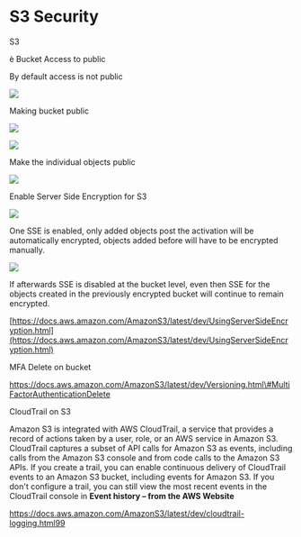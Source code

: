 # S3 Security

S3

è Bucket Access  to public

By default access is not public

![](file:///C:\Users\bounty\AppData\Local\Temp\msohtmlclip1\01\clip_image002.jpg)

Making bucket public

![](file:///C:\Users\bounty\AppData\Local\Temp\msohtmlclip1\01\clip_image004.jpg)

![](file:///C:\Users\bounty\AppData\Local\Temp\msohtmlclip1\01\clip_image006.jpg)

 Make the individual objects public

![](file:///C:\Users\bounty\AppData\Local\Temp\msohtmlclip1\01\clip_image007.jpg)

Enable Server Side Encryption for S3

![](file:///C:\Users\bounty\AppData\Local\Temp\msohtmlclip1\01\clip_image009.jpg)

One SSE is enabled, only added objects  post the activation will be automatically encrypted, objects added before will have to be encrypted manually.

![](file:///C:\Users\bounty\AppData\Local\Temp\msohtmlclip1\01\clip_image011.jpg)

If afterwards SSE is disabled at the bucket level, even then SSE for the objects created in the previously encrypted bucket will continue to remain encrypted.

[https://docs.aws.amazon.com/AmazonS3/latest/dev/UsingServerSideEncryption.html](https://docs.aws.amazon.com/AmazonS3/latest/dev/UsingServerSideEncryption.html)

MFA Delete  on bucket

https://docs.aws.amazon.com/AmazonS3/latest/dev/Versioning.html\#MultiFactorAuthenticationDelete

CloudTrail on S3

Amazon S3 is integrated with AWS CloudTrail, a service that provides a record of actions taken by a user, role, or an AWS service in Amazon S3. CloudTrail captures a subset of API calls for Amazon S3 as events, including calls from the Amazon S3 console and from code calls to the Amazon S3 APIs. If you create a trail, you can enable continuous delivery of CloudTrail events to an Amazon S3 bucket, including events for Amazon S3. If you don't configure a trail, you can still view the most recent events in the CloudTrail console in **Event history – from the AWS Website**

https://docs.aws.amazon.com/AmazonS3/latest/dev/cloudtrail-logging.html99

